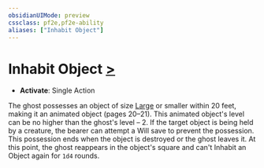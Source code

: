 ```yaml
---
obsidianUIMode: preview
cssclass: pf2e,pf2e-ability
aliases: ["Inhabit Object"]
---
```

# Inhabit Object [>](rules/core-rulebook/chapter-9-playing-the-game.md#Actions "Single Action")

- **Activate**: Single Action

The ghost possesses an object of size [Large](rules/traits/large-b1.md "Large Size Trait") or smaller within 20 feet, making it an animated object (pages 20–21). This animated object's level can be no higher than the ghost's level – 2. If the target object is being held by a creature, the bearer can attempt a Will save to prevent the possession. This possession ends when the object is destroyed or the ghost leaves it. At this point, the ghost reappears in the object's square and can't Inhabit an Object again for `1d4` rounds.